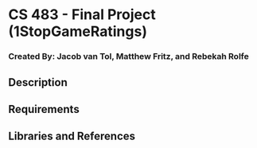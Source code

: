 # CS 483 - Final Project (1StopGameRatings)
### Created By: Jacob van Tol, Matthew Fritz, and Rebekah Rolfe

## Description

## Requirements

## Libraries and References

